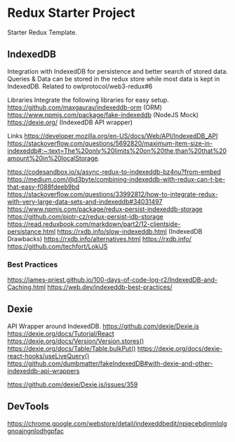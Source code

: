 # Redux Starter Project

Starter Redux Template.

## IndexedDB

Integration with IndexedDB for persistence and better search of stored data.
Queries & Data can be stored in the redux store while most data is kept in IndexedDB.
Related to owlprotocol/web3-redux#6

Libraries
Integrate the following libraries for easy setup.
https://github.com/maxgaurav/indexeddb-orm (ORM)
https://www.npmjs.com/package/fake-indexeddb (NodeJS Mock)
https://dexie.org/ (IndexedDB API wrapper)

Links
https://developer.mozilla.org/en-US/docs/Web/API/IndexedDB_API
https://stackoverflow.com/questions/5692820/maximum-item-size-in-indexeddb#:~:text=The%20only%20limits%20on%20the,than%20that%20amount%20in%20localStorage.

https://codesandbox.io/s/async-redux-to-indexeddb-bz4nu?from-embed
https://medium.com/@d3byte/combining-indexeddb-with-redux-can-t-be-that-easy-f088fdeeb9bd
https://stackoverflow.com/questions/33992812/how-to-integrate-redux-with-very-large-data-sets-and-indexeddb#34031497
https://www.npmjs.com/package/redux-persist-indexeddb-storage
https://github.com/piotr-cz/redux-persist-idb-storage
https://read.reduxbook.com/markdown/part2/12-clientside-persistance.html
https://rxdb.info/slow-indexeddb.html (IndexedDB Drawbacks)
https://rxdb.info/alternatives.html
https://rxdb.info/
https://github.com/techfort/LokiJS

### Best Practices

https://james-priest.github.io/100-days-of-code-log-r2/IndexedDB-and-Caching.html
https://web.dev/indexeddb-best-practices/

## Dexie

API Wrapper around IndexedDB.
https://github.com/dexie/Dexie.js
https://dexie.org/docs/Tutorial/React
https://dexie.org/docs/Version/Version.stores()
https://dexie.org/docs/Table/Table.bulkPut()
https://dexie.org/docs/dexie-react-hooks/useLiveQuery()
https://github.com/dumbmatter/fakeIndexedDB#with-dexie-and-other-indexeddb-api-wrappers

https://github.com/dexie/Dexie.js/issues/359

## DevTools

https://chrome.google.com/webstore/detail/indexeddbedit/npjecebdjnmlolggnoajngnlodhgpfac
